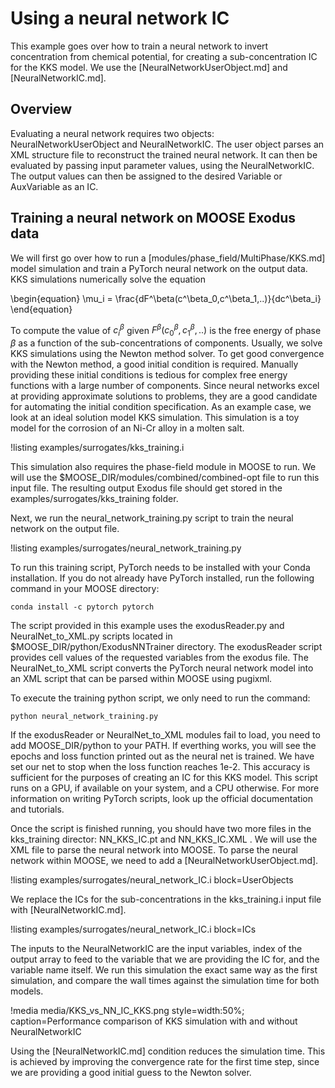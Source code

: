 # Using a neural network IC

This example goes over how to train a neural network to invert concentration from chemical potential, for creating a sub-concentration IC for the KKS model. We use the [NeuralNetworkUserObject.md] and [NeuralNetworkIC.md].

## Overview

Evaluating a neural network requires two objects: NeuralNetworkUserObject and NeuralNetworkIC. The user object parses an XML structure file to reconstruct the trained neural network. It can then be evaluated by passing input parameter values, using the NeuralNetworkIC. The output values can then be assigned to the desired Variable or AuxVariable as an IC.

## Training a neural network on MOOSE Exodus data

We will first go over how to run a [modules/phase_field/MultiPhase/KKS.md]  model simulation and train a PyTorch neural network on the output data. KKS simulations numerically solve the equation

\begin{equation}
  \mu_i = \frac{dF^\beta(c^\beta_0,c^\beta_1,..)}{dc^\beta_i}
\end{equation}

To compute the value of $c^\beta_i$ given $F^\beta(c^\beta_0,c^\beta_1,..)$ is the free energy of phase $\beta$ as a function of the sub-concentrations of components. Usually, we solve KKS simulations using the Newton method solver. To get good convergence with the Newton method, a good initial condition is required. Manually providing these initial conditions is tedious for complex free energy functions with a large number of components. Since neural networks excel at providing approximate solutions to problems, they are a good candidate for automating the initial condition specification. As an example case, we look at an ideal solution model KKS simulation. This simulation is a toy model for the corrosion of an Ni-Cr alloy in a molten salt.

!listing examples/surrogates/kks_training.i

This simulation also requires the phase-field module in MOOSE to run. We will use the $MOOSE_DIR/modules/combined/combined-opt file to run this input file. The resulting output Exodus file should get stored in the examples/surrogates/kks_training folder.

Next, we run the neural_network_training.py script to train the neural network on the output file.

!listing examples/surrogates/neural_network_training.py

To run this training script, PyTorch needs to be installed with your Conda installation. If you do not already have PyTorch installed, run the following command in your MOOSE directory:

```language=bash
conda install -c pytorch pytorch
```

The script provided in this example uses the exodusReader.py and NeuralNet_to_XML.py scripts located in $MOOSE_DIR/python/ExodusNNTrainer directory. The exodusReader script provides cell values of the requested variables from the exodus file. The NeuralNet_to_XML script converts the PyTorch neural network model into an XML script that can be parsed within MOOSE using pugixml.

To execute the training python script, we only need to run the command:

```language=bash
python neural_network_training.py
```

If the exodusReader or NeuralNet_to_XML modules fail to load, you need to add MOOSE_DIR/python to your PATH. If everthing works, you will see the epochs and loss function printed out as the neural net is trained. We have set our net to stop when the loss function reaches 1e-2. This accuracy is sufficient for the purposes of creating an IC for this KKS model. This script runs on a GPU, if available on your system, and a CPU otherwise. For more information on writing PyTorch scripts, look up the official documentation and tutorials.

Once the script is finished running, you should have two more files in the kks_training director: NN_KKS_IC.pt and NN_KKS_IC.XML . We will use the XML file to parse the neural network into MOOSE. To parse the neural network within MOOSE, we need to add a [NeuralNetworkUserObject.md].

!listing examples/surrogates/neural_network_IC.i block=UserObjects

We replace the ICs for the sub-concentrations in the kks_training.i input file with [NeuralNetworkIC.md].

!listing examples/surrogates/neural_network_IC.i block=ICs

The inputs to the NeuralNetworkIC are the input variables, index of the output array to feed to the variable that we are providing the IC for, and the variable name itself. We run this simulation the exact same way as the first simulation, and compare the wall times against the simulation time for both models.

!media media/KKS_vs_NN_IC_KKS.png style=width:50%; caption=Performance comparison of KKS simulation with and without NeuralNetworkIC

Using the [NeuralNetworkIC.md] condition reduces the simulation time. This is achieved by improving the convergence rate for the first time step, since we are providing a good initial guess to the Newton solver.
